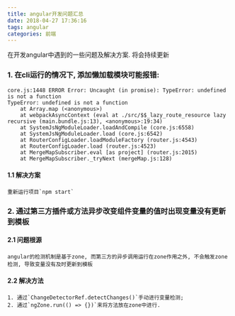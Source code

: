 ```yaml
---
title: angular开发问题汇总
date: 2018-04-27 17:36:16
tags: angular
categories: 前端
---
```


在开发angular中遇到的一些问题及解决方案. 将会持续更新

### 1. 在cli运行的情况下, 添加懒加载模块可能报错:
```
core.js:1448 ERROR Error: Uncaught (in promise): TypeError: undefined is not a function
TypeError: undefined is not a function
    at Array.map (<anonymous>)
    at webpackAsyncContext (eval at ./src/$$_lazy_route_resource lazy recursive (main.bundle.js:13), <anonymous>:19:34)
    at SystemJsNgModuleLoader.loadAndCompile (core.js:6558)
    at SystemJsNgModuleLoader.load (core.js:6542)
    at RouterConfigLoader.loadModuleFactory (router.js:4543)
    at RouterConfigLoader.load (router.js:4523)
    at MergeMapSubscriber.eval [as project] (router.js:2015)
    at MergeMapSubscriber._tryNext (mergeMap.js:128)
```
#### 1.1 解决方案
    重新运行项目`npm start`

### 2. 通过第三方插件或方法异步改变组件变量的值时出现变量没有更新到模板     

#### 2.1 问题根源
    angular的检测机制是基于zone, 而第三方的异步调用运行在zone作用之外, 不会触发zone检测, 导致变量没有及时更新到模板

#### 2.2 解决方法
    1. 通过`ChangeDetectorRef.detectChanges()`手动进行变量检测;
    2. 通过`ngZone.run(() => {})`来将方法放在zone中进行.